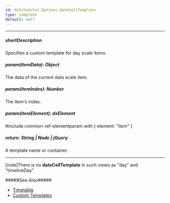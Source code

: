 ```yaml
---
id: dxScheduler.Options.dateCellTemplate
type: template
default: null
---
```

---
##### shortDescription
Specifies a custom template for day scale items.

##### param(itemData): Object
The data of the current date scale item.

##### param(itemIndex): Number
The item's index.

##### param(itemElement): dxElement
#include common-ref-elementparam with { element: "item" }

##### return: String | Node | jQuery
A template name or container.

---
[note]There is no **dateCellTemplate** in such views as "day" and "timelineDay".

#####See Also#####
- [Timetable](/Documentation/Guide/Widgets/Scheduler/Timetable/)
- [Custom Templates](/Documentation/Guide/Widgets/Common/Templates/#Custom_Templates)